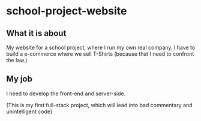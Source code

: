 # school-project-website

## What it is about
My website for a school project, where I run my own real company.
I have to build a e-commerce where we sell T-Shirts (because that I need to confront the law.)

## My job
I need to develop the front-end and server-side.

(This is my first full-stack project, which will lead into bad commentary and unintelligent code)


